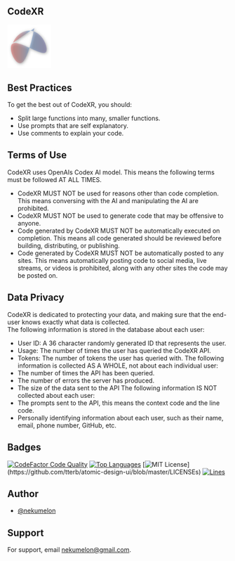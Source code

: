 ## CodeXR
<img src='./assets/CodeXRLogo.png' width=100>

## Best Practices
To get the best out of CodeXR, you should:
* Split large functions into many, smaller functions.
* Use prompts that are self explanatory.
* Use comments to explain your code.

## Terms of Use
CodeXR uses OpenAIs Codex AI model. This means the following terms must be followed AT ALL TIMES.
* CodeXR MUST NOT be used for reasons other than code completion. This means conversing with the AI and manipulating the AI are prohibited.
* CodeXR MUST NOT be used to generate code that may be offensive to anyone.
* Code generated by CodeXR MUST NOT be automatically executed on completion. This means all code generated should be reviewed before building, distributing, or publishing.
* Code generated by CodeXR MUST NOT be automatically posted to any sites. This means automatically posting code to social media, live streams, or videos is prohibited, along with any other sites the code may be posted on.

## Data Privacy
CodeXR is dedicated to protecting your data, and making sure that the end-user knows exactly what data is collected. \
The following information is stored in the database about each user:
* User ID: A 36 character randomly generated ID that represents the user.
* Usage: The number of times the user has queried the CodeXR API.
* Tokens: The number of tokens the user has queried with.
The following information is collected AS A WHOLE, not about each individual user:
* The number of times the API has been queried.
* The number of errors the server has produced.
* The size of the data sent to the API
The following information IS NOT collected about each user:
* The prompts sent to the API, this means the context code and the line code.
* Personally identifying information about each user, such as their name, email, phone number, GitHub, etc.
## Badges
[![CodeFactor Code Quality](https://img.shields.io/codefactor/grade/github/nekumelon/CodeXR)](https://www.codefactor.io/repository/github/nekumelon/codexr)
[![Top Languages](https://img.shields.io/github/languages/top/nekumelon/CodeXR)](https://github.com/nekumelon/CodeXR)
[![MIT License](https://img.shields.io/apm/l/atomic-design-ui.svg?)](https://github.com/tterb/atomic-design-ui/blob/master/LICENSEs)
[![Lines](https://img.shields.io/tokei/lines/github/nekumelon/CodeXR)](https://github.com/nekumelon/CodeXR)

## Author
- [@nekumelon](https://www.github.com/nekumelon)

## Support
For support, email nekumelon@gmail.com.